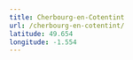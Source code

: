 ```yaml
---
title: Cherbourg-en-Cotentint
url: /cherbourg-en-cotentint/
latitude: 49.654
longitude: -1.554
---
```


